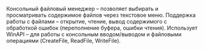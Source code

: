 Консольный файловый менеджер – позволяет выбирать и просматривать содержимое файлов через текстовое меню.
Поддержка работы с файлами – открытие, чтение, вывод содержимого с обработкой ошибок (переполнение буфера, ошибки чтения).
Использует WinAPI – для работы с консольным вводом/выводом и файловыми операциями (CreateFile, ReadFile, WriteFile).
